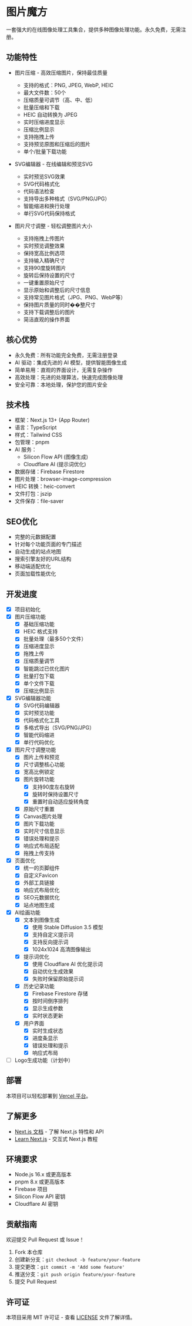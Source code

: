 # 图片魔方

一套强大的在线图像处理工具集合，提供多种图像处理功能。永久免费，无需注册。

## 功能特性

- 图片压缩 - 高效压缩图片，保持最佳质量
  - 支持的格式：PNG, JPEG, WebP, HEIC
  - 最大文件数：50个
  - 压缩质量可调节（高、中、低）
  - 批量压缩和下载
  - HEIC 自动转换为 JPEG
  - 实时压缩进度显示
  - 压缩比例显示
  - 支持拖拽上传
  - 支持预览原图和压缩后的图片
  - 单个/批量下载功能

- SVG编辑器 - 在线编辑和预览SVG
  - 实时预览SVG效果
  - SVG代码格式化
  - 代码语法检查
  - 支持导出多种格式（SVG/PNG/JPG）
  - 智能缩进和换行处理
  - 单行SVG代码保持格式

- 图片尺寸调整 - 轻松调整图片大小
  - 支持拖拽上传图片
  - 实时预览调整效果
  - 保持宽高比例选项
  - 支持输入精确尺寸
  - 支持90度旋转图片
  - 旋转后保持设置的尺寸
  - 一键重置原始尺寸
  - 显示原始和调整后的尺寸信息
  - 支持常见图片格式（JPG、PNG、WebP等）
  - 保持图片质量的同时��整尺寸
  - 支持下载调整后的图片
  - 简洁直观的操作界面

## 核心优势

- 永久免费：所有功能完全免费，无需注册登录
- AI 驱动：集成先进的 AI 模型，提供智能图像生成
- 简单易用：直观的界面设计，无需复杂操作
- 高效处理：先进的处理算法，快速完成图像处理
- 安全可靠：本地处理，保护您的图片安全

## 技术栈

- 框架：Next.js 13+ (App Router)
- 语言：TypeScript
- 样式：Tailwind CSS
- 包管理：pnpm
- AI 服务：
  - Silicon Flow API (图像生成)
  - Cloudflare AI (提示词优化)
- 数据存储：Firebase Firestore
- 图片处理：browser-image-compression
- HEIC 转换：heic-convert
- 文件打包：jszip
- 文件保存：file-saver

## SEO优化

- 完整的元数据配置
- 针对每个功能页面的专门描述
- 自动生成的站点地图
- 搜索引擎友好的URL结构
- 移动端适配优化
- 页面加载性能优化

## 开发进度

- [x] 项目初始化
- [x] 图片压缩功能
  - [x] 基础压缩功能
  - [x] HEIC 格式支持
  - [x] 批量处理（最多50个文件）
  - [x] 压缩进度显示
  - [x] 拖拽上传
  - [x] 压缩质量调节
  - [x] 智能跳过已优化图片
  - [x] 批量打包下载
  - [x] 单个文件下载
  - [x] 压缩比例显示
- [x] SVG编辑器功能
  - [x] SVG代码编辑器
  - [x] 实时预览功能
  - [x] 代码格式化工具
  - [x] 多格式导出（SVG/PNG/JPG）
  - [x] 智能代码缩进
  - [x] 单行代码优化
- [x] 图片尺寸调整功能
  - [x] 图片上传和预览
  - [x] 尺寸调整核心功能
  - [x] 宽高比例锁定
  - [x] 图片旋转功能
    - [x] 支持90度左右旋转
    - [x] 旋转时保持设置尺寸
    - [x] 重置时自动适应旋转角度
  - [x] 原始尺寸重置
  - [x] Canvas图片处理
  - [x] 图片下载功能
  - [x] 实时尺寸信息显示
  - [x] 错误处理和提示
  - [x] 响应式布局适配
  - [x] 拖拽上传支持
- [x] 页面优化
  - [x] 统一的页脚组件
  - [x] 自定义Favicon
  - [x] 外部工具链接
  - [x] 响应式布局优化
  - [x] SEO元数据优化
  - [x] 站点地图生成
- [x] AI绘画功能
  - [x] 文本到图像生成
    - [x] 使用 Stable Diffusion 3.5 模型
    - [x] 支持自定义提示词
    - [x] 支持反向提示词
    - [x] 1024x1024 高清图像输出
  - [x] 提示词优化
    - [x] 使用 Cloudflare AI 优化提示词
    - [x] 自动优化生成效果
    - [x] 失败时保留原始提示词
  - [x] 历史记录功能
    - [x] Firebase Firestore 存储
    - [x] 按时间倒序排列
    - [x] 显示生成参数
    - [x] 实时状态更新
  - [x] 用户界面
    - [x] 实时生成状态
    - [x] 进度条显示
    - [x] 错误处理和提示
    - [x] 响应式布局
- [ ] Logo生成功能（计划中）

## 部署

本项目可以轻松部署到 [Vercel 平台](https://vercel.com)。

## 了解更多

- [Next.js 文档](https://nextjs.org/docs) - 了解 Next.js 特性和 API
- [Learn Next.js](https://nextjs.org/learn) - 交互式 Next.js 教程

## 环境要求

- Node.js 16.x 或更高版本
- pnpm 8.x 或更高版本
- Firebase 项目
- Silicon Flow API 密钥
- Cloudflare AI 密钥

## 贡献指南

欢迎提交 Pull Request 或 Issue！

1. Fork 本仓库
2. 创建新分支：`git checkout -b feature/your-feature`
3. 提交更改：`git commit -m 'Add some feature'`
4. 推送分支：`git push origin feature/your-feature`
5. 提交 Pull Request

## 许可证

本项目采用 MIT 许可证 - 查看 [LICENSE](LICENSE) 文件了解详情。
